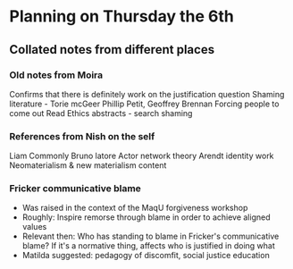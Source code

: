 # Planning on Thursday the 6th

## Collated notes from different places

### Old notes from Moira
Confirms that there is definitely work on the justification question
Shaming literature - Torie mcGeer 
Phillip Petit, Geoffrey Brennan
Forcing people to come out
Read Ethics abstracts - search shaming

### References from Nish on the self
Liam Commonly 
Bruno latore 
Actor network theory
Arendt identity work
Neomaterialism & new materialism content

### Fricker communicative blame
- Was raised in the context of the MaqU forgiveness workshop
- Roughly: Inspire remorse through blame in order to achieve aligned values
- Relevant then: Who has standing to blame in Fricker's communicative blame? If it's a normative thing, affects who is justified in doing what
- Matilda suggested: pedagogy of discomfit, social justice education 
